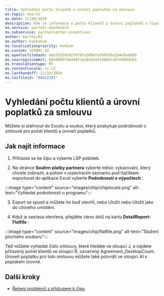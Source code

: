 ```yaml
---
title: Vyhledání počtu klientů a úrovní poplatků za smlouvu
ms.topic: how-to
ms.date: 11/09/2020
description: Kde je informace o počtu klientů a úrovni poplatků v čipu.
ms.service: partner-dashboard
ms.subservice: partnercenter-incentives
author: Karthic83
ms.author: kashanum
ms.localizationpriority: medium
ms.custom: SEOMAY.20
ms.openlocfilehash: 6eb763593427070fa309efe78fd39a294e9a6d99
ms.sourcegitcommit: b8e9609fd6448fcb265e4afc480d7a97e8009e63
ms.translationtype: MT
ms.contentlocale: cs-CZ
ms.lasthandoff: 11/10/2020
ms.locfileid: "94422181"
---
```

# <a name="locate-the-desktop-count-and-fee-level-for-an-agreement"></a>Vyhledání počtu klientů a úrovní poplatků za smlouvu

Můžete si stáhnout do Excelu a soubor, který poskytuje podrobnosti o smlouvě pro počet klientů a úroveň poplatků.

## <a name="how-to-locate-the-information"></a>Jak najít informace

1. Přihlaste se ke čipu a vyberte LSP pobídek.

2. Na stránce **Souhrn platby partnera** vyberte měsíc vykazování, který chcete zobrazit, a potom v rozevíracím seznamu pod tlačítkem exportovat do aplikace Excel vyberte **Podrobnosti o výpočtech** :

:::image type="content" source="images/chip/chiplocate.png" alt-text="Vyhledat podrobnosti o programu":::

3. Export se spustí a můžete ho buď otevřít, nebo Uložit nebo Uložit jako do cílového umístění.

4. Když je sestava otevřená, přejděte vlevo dolů na kartu **DetailReport-Flatfile** :

:::image type="content" source="images/chip/flatfile.png" alt-text="Stažení plochého souboru":::

Teď můžete vyhledat číslo smlouvy, které hledáte ve sloupci J, a najdete přiřazený počet klientů ve sloupci R, označený Agreement_DesktopCount. Úroveň poplatku pro tuto smlouvu můžete také potvrdit ve sloupci AI s popiskem úrovně.

## <a name="next-steps"></a>Další kroky

- [Řešení problémů s přístupem k čipu](chip-access-trouble.md)
